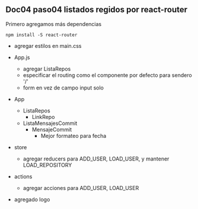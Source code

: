 ## Doc04 paso04 listados regidos por react-router

Primero agregamos más dependencias

```
npm install -S react-router
```

* agregar estilos en main.css
* App.js
    * agregar ListaRepos
    * especificar el routing como el componente por defecto para sendero '/'
    * form en vez de campo input solo

* App
    * ListaRepos
        * LinkRepo
    * ListaMensajesCommit
        * MensajeCommit
            * Mejor formateo para fecha
* store
    * agregar reducers para ADD_USER, LOAD_USER, y mantener LOAD_REPOSITORY 
* actions
    * agregar acciones para ADD_USER, LOAD_USER
* agregado logo


